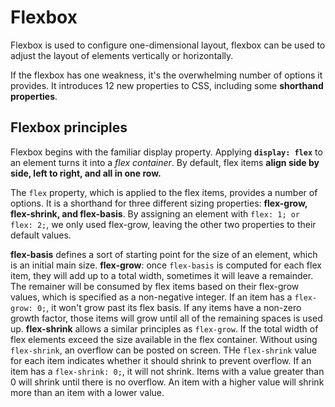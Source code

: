 # **Flexbox**
Flexbox is used to configure one-dimensional layout, flexbox can be used to adjust the layout of elements vertically or horizontally.

If the flexbox has one weakness, it's the overwhelming number of options it provides. It introduces 12 new properties to CSS, including some **shorthand properties**.

## Flexbox principles
Flexbox begins with the familiar display property. Applying **`display: flex`** to an element turns it into a *flex container*. By default, flex items **align side by side, left to right, and all in one row.**

The `flex` property, which is applied to the flex items, provides a number of options. It is a shorthand for three different sizing properties: **flex-grow, flex-shrink, and flex-basis**. By assigning an element with `flex: 1; or flex: 2;`, we only used flex-grow, leaving the other two properties to their default values.

**flex-basis** defines a sort of starting point for the size of an element, which is an initial main size.
**flex-grow**: once `flex-basis` is computed for each flex item, they will add up to a total width, sometimes it will leave a remainder. The remainer will be consumed by flex items based on their flex-grow values, which is specified as a non-negative integer. If an item has a `flex-grow: 0;`, it won't grow past its flex basis. If any items have a non-zero growth factor, those items will grow until all of the remaining spaces is used up.
**flex-shrink** allows a similar principles as `flex-grow`. If the total width of flex elements exceed the size available in the flex container. Without using `flex-shrink`, an overflow can be posted on screen. THe `flex-shrink` value for each item indicates whether it should shrink to prevent overflow. If an item has a `flex-shrink: 0;`, it will not shrink. Items with a value greater than 0 will shrink until there is no overflow. An item with a higher value will shrink more than an item with a lower value. 
